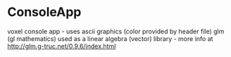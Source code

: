 # ConsoleApp
voxel console app - uses ascii graphics (color provided by header file)
glm (gl mathematics) used as a linear algebra (vector) library - more info at http://glm.g-truc.net/0.9.6/index.html
